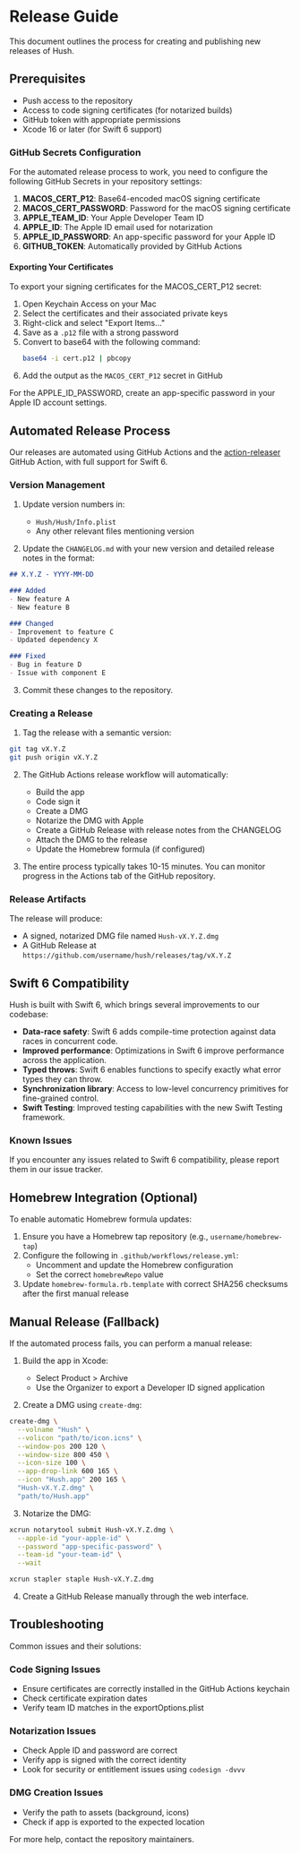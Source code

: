 # Release Guide

This document outlines the process for creating and publishing new releases of Hush.

## Prerequisites

- Push access to the repository
- Access to code signing certificates (for notarized builds)
- GitHub token with appropriate permissions
- Xcode 16 or later (for Swift 6 support)

### GitHub Secrets Configuration

For the automated release process to work, you need to configure the following GitHub Secrets in your repository settings:

1. **MACOS_CERT_P12**: Base64-encoded macOS signing certificate
2. **MACOS_CERT_PASSWORD**: Password for the macOS signing certificate
3. **APPLE_TEAM_ID**: Your Apple Developer Team ID
4. **APPLE_ID**: The Apple ID email used for notarization
5. **APPLE_ID_PASSWORD**: An app-specific password for your Apple ID
6. **GITHUB_TOKEN**: Automatically provided by GitHub Actions

#### Exporting Your Certificates

To export your signing certificates for the MACOS_CERT_P12 secret:

1. Open Keychain Access on your Mac
2. Select the certificates and their associated private keys
3. Right-click and select "Export Items..."
4. Save as a `.p12` file with a strong password
5. Convert to base64 with the following command:
   ```sh
   base64 -i cert.p12 | pbcopy
   ```
6. Add the output as the `MACOS_CERT_P12` secret in GitHub

For the APPLE_ID_PASSWORD, create an app-specific password in your Apple ID account settings.

## Automated Release Process

Our releases are automated using GitHub Actions and the [action-releaser](https://github.com/stacksjs/action-releaser) GitHub Action, with full support for Swift 6.

### Version Management

1. Update version numbers in:
   - `Hush/Hush/Info.plist`
   - Any other relevant files mentioning version

2. Update the `CHANGELOG.md` with your new version and detailed release notes in the format:

```markdown
## X.Y.Z - YYYY-MM-DD

### Added
- New feature A
- New feature B

### Changed
- Improvement to feature C
- Updated dependency X

### Fixed
- Bug in feature D
- Issue with component E
```

3. Commit these changes to the repository.

### Creating a Release

1. Tag the release with a semantic version:

```bash
git tag vX.Y.Z
git push origin vX.Y.Z
```

2. The GitHub Actions release workflow will automatically:
   - Build the app
   - Code sign it
   - Create a DMG
   - Notarize the DMG with Apple
   - Create a GitHub Release with release notes from the CHANGELOG
   - Attach the DMG to the release
   - Update the Homebrew formula (if configured)

3. The entire process typically takes 10-15 minutes. You can monitor progress in the Actions tab of the GitHub repository.

### Release Artifacts

The release will produce:
- A signed, notarized DMG file named `Hush-vX.Y.Z.dmg`
- A GitHub Release at `https://github.com/username/hush/releases/tag/vX.Y.Z`

## Swift 6 Compatibility

Hush is built with Swift 6, which brings several improvements to our codebase:

- **Data-race safety**: Swift 6 adds compile-time protection against data races in concurrent code.
- **Improved performance**: Optimizations in Swift 6 improve performance across the application.
- **Typed throws**: Swift 6 enables functions to specify exactly what error types they can throw.
- **Synchronization library**: Access to low-level concurrency primitives for fine-grained control.
- **Swift Testing**: Improved testing capabilities with the new Swift Testing framework.

### Known Issues

If you encounter any issues related to Swift 6 compatibility, please report them in our issue tracker.

## Homebrew Integration (Optional)

To enable automatic Homebrew formula updates:

1. Ensure you have a Homebrew tap repository (e.g., `username/homebrew-tap`)
2. Configure the following in `.github/workflows/release.yml`:
   - Uncomment and update the Homebrew configuration
   - Set the correct `homebrewRepo` value
3. Update `homebrew-formula.rb.template` with correct SHA256 checksums after the first manual release

## Manual Release (Fallback)

If the automated process fails, you can perform a manual release:

1. Build the app in Xcode:
   - Select Product > Archive
   - Use the Organizer to export a Developer ID signed application

2. Create a DMG using `create-dmg`:
```bash
create-dmg \
  --volname "Hush" \
  --volicon "path/to/icon.icns" \
  --window-pos 200 120 \
  --window-size 800 450 \
  --icon-size 100 \
  --app-drop-link 600 165 \
  --icon "Hush.app" 200 165 \
  "Hush-vX.Y.Z.dmg" \
  "path/to/Hush.app"
```

3. Notarize the DMG:
```bash
xcrun notarytool submit Hush-vX.Y.Z.dmg \
  --apple-id "your-apple-id" \
  --password "app-specific-password" \
  --team-id "your-team-id" \
  --wait

xcrun stapler staple Hush-vX.Y.Z.dmg
```

4. Create a GitHub Release manually through the web interface.

## Troubleshooting

Common issues and their solutions:

### Code Signing Issues
- Ensure certificates are correctly installed in the GitHub Actions keychain
- Check certificate expiration dates
- Verify team ID matches in the exportOptions.plist

### Notarization Issues
- Check Apple ID and password are correct
- Verify app is signed with the correct identity
- Look for security or entitlement issues using `codesign -dvvv`

### DMG Creation Issues
- Verify the path to assets (background, icons)
- Check if app is exported to the expected location

For more help, contact the repository maintainers. 